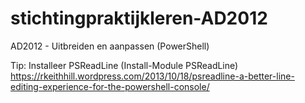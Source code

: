 # stichtingpraktijkleren-AD2012
AD2012 - Uitbreiden en aanpassen (PowerShell)

Tip: Installeer PSReadLine (Install-Module PSReadLine)
https://rkeithhill.wordpress.com/2013/10/18/psreadline-a-better-line-editing-experience-for-the-powershell-console/
